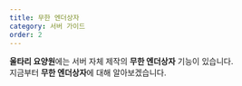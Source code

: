 ```yaml
---
title: 무한 엔더상자
category: 서버 가이드
order: 2
---
```


**울타리 요양원**에는 서버 자체 제작의 **무한 엔더상자** 기능이 있습니다.<br>지금부터 **무한 엔더상자**에 대해 알아보겠습니다.